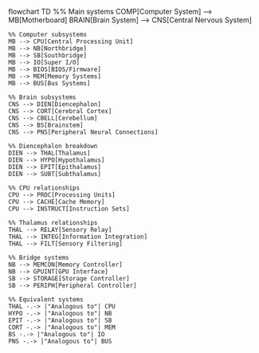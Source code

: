 flowchart TD
    %% Main systems
    COMP[Computer System] --> MB[Motherboard]
    BRAIN[Brain System] --> CNS[Central Nervous System]
    
    %% Computer subsystems
    MB --> CPU[Central Processing Unit]
    MB --> NB[Northbridge]
    MB --> SB[Southbridge]
    MB --> IO[Super I/O]
    MB --> BIOS[BIOS/Firmware]
    MB --> MEM[Memory Systems]
    MB --> BUS[Bus Systems]
    
    %% Brain subsystems
    CNS --> DIEN[Diencephalon]
    CNS --> CORT[Cerebral Cortex]
    CNS --> CBELL[Cerebellum]
    CNS --> BS[Brainstem]
    CNS --> PNS[Peripheral Neural Connections]
    
    %% Diencephalon breakdown
    DIEN --> THAL[Thalamus]
    DIEN --> HYPO[Hypothalamus]
    DIEN --> EPIT[Epithalamus]
    DIEN --> SUBT[Subthalamus]
    
    %% CPU relationships
    CPU --> PROC[Processing Units]
    CPU --> CACHE[Cache Memory]
    CPU --> INSTRUCT[Instruction Sets]
    
    %% Thalamus relationships
    THAL --> RELAY[Sensory Relay]
    THAL --> INTEG[Information Integration]
    THAL --> FILT[Sensory Filtering]
    
    %% Bridge systems
    NB --> MEMCON[Memory Controller]
    NB --> GPUINT[GPU Interface]
    SB --> STORAGE[Storage Controller]
    SB --> PERIPH[Peripheral Controller]
    
    %% Equivalent systems
    THAL -.-> |"Analogous to"| CPU
    HYPO -.-> |"Analogous to"| NB
    EPIT -.-> |"Analogous to"| SB
    CORT -.-> |"Analogous to"| MEM
    BS -.-> |"Analogous to"| IO
    PNS -.-> |"Analogous to"| BUS
